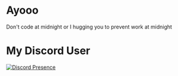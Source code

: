 # Ayooo
Don't code at midnight or I hugging you to prevent work at midnight

# My Discord User

[![Discord Presence](https://lanyard.cnrad.dev/api/1031449903085400106)](https://discord.com/users/1031449903085400106)
